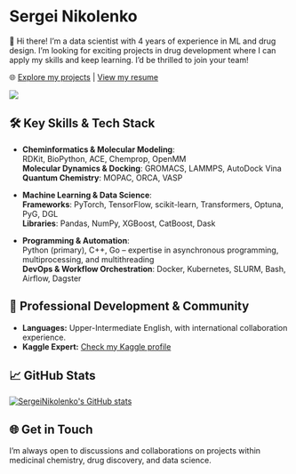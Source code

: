# Sergei Nikolenko

👋 Hi there! I’m a data scientist with 4 years of experience in ML and drug design. I’m looking for exciting projects in drug development where I can apply my skills and keep learning. I’d be thrilled to join your team!

🌐 [Explore my projects](https://sergeinikolenko.github.io/SergeiNikolenko/) | [View my resume](https://nikolenko-sergei.notion.site/4056815b4766442895d3a706eaacadad?pvs=74)


<a href="https://www.github.com/SergeiNikolenko" target="_blank" rel="noreferrer"><img src="https://img.shields.io/github/followers/SergeiNikolenko?logo=github&style=for-the-badge&color=6366f1&labelColor=1c1917" /></a>

## 🛠 Key Skills & Tech Stack

- **Cheminformatics & Molecular Modeling**:  
  RDKit, BioPython, ACE, Chemprop, OpenMM  
  **Molecular Dynamics & Docking**: GROMACS, LAMMPS, AutoDock Vina  
  **Quantum Chemistry**: MOPAC, ORCA, VASP  

- **Machine Learning & Data Science**:  
  **Frameworks**: PyTorch, TensorFlow, scikit-learn, Transformers, Optuna, PyG, DGL  
  **Libraries**: Pandas, NumPy, XGBoost, CatBoost, Dask  

- **Programming & Automation**:  
  Python (primary), C++, Go – expertise in asynchronous programming, multiprocessing, and multithreading  
  **DevOps & Workflow Orchestration**: Docker, Kubernetes, SLURM, Bash, Airflow, Dagster  

## 💬 Professional Development & Community

- **Languages:** Upper-Intermediate English, with international collaboration experience.
- **Kaggle Expert:** [Check my Kaggle profile](https://www.kaggle.com/nikolenkosergei)

## 📈 GitHub Stats

<a href="http://www.github.com/SergeiNikolenko"><img src="https://github-readme-stats.vercel.app/api?username=SergeiNikolenko&show_icons=true&count_private=true&title_color=a855f7&text_color=ffffff&icon_color=6366f1&bg_color=1c1917&hide_border=true" alt="SergeiNikolenko's GitHub stats" /></a>

## 🌐 Get in Touch

I’m always open to discussions and collaborations on projects within medicinal chemistry, drug discovery, and data science.
